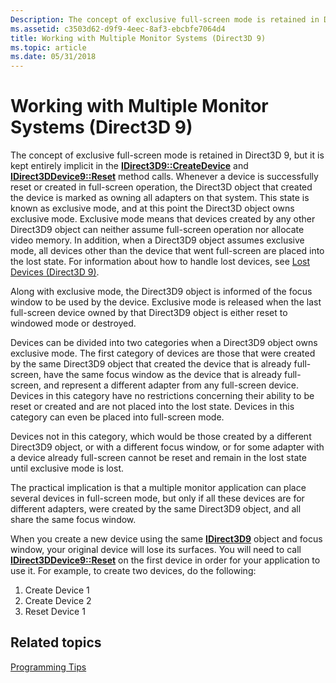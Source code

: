 ```yaml
---
Description: The concept of exclusive full-screen mode is retained in Direct3D 9, but it is kept entirely implicit in the IDirect3D9::CreateDevice and IDirect3DDevice9::Reset method calls.
ms.assetid: c3503d62-d9f9-4eec-8af3-ebcbfe7064d4
title: Working with Multiple Monitor Systems (Direct3D 9)
ms.topic: article
ms.date: 05/31/2018
---
```


# Working with Multiple Monitor Systems (Direct3D 9)

The concept of exclusive full-screen mode is retained in Direct3D 9, but it is kept entirely implicit in the [**IDirect3D9::CreateDevice**](/windows/desktop/api) and [**IDirect3DDevice9::Reset**](https://msdn.microsoft.com/library/Bb174425(v=VS.85).aspx) method calls. Whenever a device is successfully reset or created in full-screen operation, the Direct3D object that created the device is marked as owning all adapters on that system. This state is known as exclusive mode, and at this point the Direct3D object owns exclusive mode. Exclusive mode means that devices created by any other Direct3D9 object can neither assume full-screen operation nor allocate video memory. In addition, when a Direct3D9 object assumes exclusive mode, all devices other than the device that went full-screen are placed into the lost state. For information about how to handle lost devices, see [Lost Devices (Direct3D 9)](lost-devices.md).

Along with exclusive mode, the Direct3D9 object is informed of the focus window to be used by the device. Exclusive mode is released when the last full-screen device owned by that Direct3D9 object is either reset to windowed mode or destroyed.

Devices can be divided into two categories when a Direct3D9 object owns exclusive mode. The first category of devices are those that were created by the same Direct3D9 object that created the device that is already full-screen, have the same focus window as the device that is already full-screen, and represent a different adapter from any full-screen device. Devices in this category have no restrictions concerning their ability to be reset or created and are not placed into the lost state. Devices in this category can even be placed into full-screen mode.

Devices not in this category, which would be those created by a different Direct3D9 object, or with a different focus window, or for some adapter with a device already full-screen cannot be reset and remain in the lost state until exclusive mode is lost.

The practical implication is that a multiple monitor application can place several devices in full-screen mode, but only if all these devices are for different adapters, were created by the same Direct3D9 object, and all share the same focus window.

When you create a new device using the same [**IDirect3D9**](/windows/desktop/api) object and focus window, your original device will lose its surfaces. You will need to call [**IDirect3DDevice9::Reset**](https://msdn.microsoft.com/library/Bb174425(v=VS.85).aspx) on the first device in order for your application to use it. For example, to create two devices, do the following:

1.  Create Device 1
2.  Create Device 2
3.  Reset Device 1

## Related topics

<dl> <dt>

[Programming Tips](programming-tips.md)
</dt> </dl>

 

 



